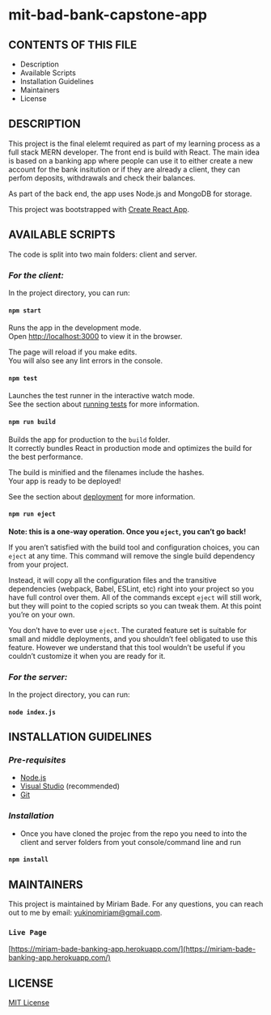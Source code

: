 # mit-bad-bank-capstone-app

## CONTENTS OF THIS FILE

- Description
- Available Scripts
- Installation Guidelines
- Maintainers
- License

## DESCRIPTION

This project is the final elelemt required as part of my learning process as a full stack MERN developer.
The front end is build with React.
The main idea is based on a banking app where people can use it to either create a new account for the bank insitution or if they are already a client, they can perfom deposits, withdrawals and check their balances.

As part of the back end, the app uses Node.js and MongoDB for storage.

This project was bootstrapped with [Create React App](https://github.com/facebook/create-react-app).

## AVAILABLE SCRIPTS

The code is split into two main folders: client and server.

### **_For the client:_**

In the project directory, you can run:

#### `npm start`

Runs the app in the development mode.\
Open [http://localhost:3000](http://localhost:3000) to view it in the browser.

The page will reload if you make edits.\
You will also see any lint errors in the console.

#### `npm test`

Launches the test runner in the interactive watch mode.\
See the section about [running tests](https://facebook.github.io/create-react-app/docs/running-tests) for more information.

#### `npm run build`

Builds the app for production to the `build` folder.\
It correctly bundles React in production mode and optimizes the build for the best performance.

The build is minified and the filenames include the hashes.\
Your app is ready to be deployed!

See the section about [deployment](https://facebook.github.io/create-react-app/docs/deployment) for more information.

#### `npm run eject`

**Note: this is a one-way operation. Once you `eject`, you can’t go back!**

If you aren’t satisfied with the build tool and configuration choices, you can `eject` at any time. This command will remove the single build dependency from your project.

Instead, it will copy all the configuration files and the transitive dependencies (webpack, Babel, ESLint, etc) right into your project so you have full control over them. All of the commands except `eject` will still work, but they will point to the copied scripts so you can tweak them. At this point you’re on your own.

You don’t have to ever use `eject`. The curated feature set is suitable for small and middle deployments, and you shouldn’t feel obligated to use this feature. However we understand that this tool wouldn’t be useful if you couldn’t customize it when you are ready for it.

### **_For the server:_**

In the project directory, you can run:

#### `node index.js`

## INSTALLATION GUIDELINES

### _Pre-requisites_

- [Node.js](https://nodejs.org/en/download/)
- [Visual Studio](https://visualstudio.microsoft.com/downloads/) (recommended)
- [Git](https://github.com/git-guides/install-git)

### _Installation_

- Once you have cloned the projec from the repo you need to into the client and server folders from yout console/command line and run

#### `npm install`

## MAINTAINERS

This project is maintained by Miriam Bade.
For any questions, you can reach out to me by email: yukinomiriam@gmail.com.

### `Live Page`

[https://miriam-bade-banking-app.herokuapp.com/](https://miriam-bade-banking-app.herokuapp.com/)

## LICENSE

[MIT License](https://github.com/yukinomiriam/mit-atm-react/blob/main/LICENSE)
